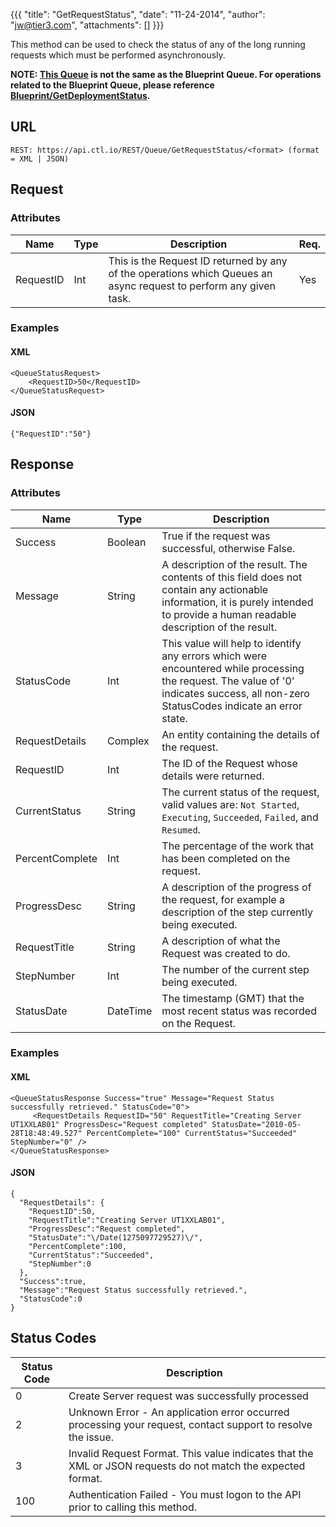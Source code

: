 {{{
  "title": "GetRequestStatus",
  "date": "11-24-2014",
  "author": "jw@tier3.com",
  "attachments": []
}}}

This method can be used to check the status of any of the long running requests which must be performed asynchronously.

**NOTE: [This Queue](../Queue/overview.md) is not the same as the Blueprint Queue. For operations related to the Blueprint Queue, please reference [Blueprint/GetDeploymentStatus](../Blueprint/GetDeploymentStatus).**

## URL

    REST: https://api.ctl.io/REST/Queue/GetRequestStatus/<format> (format = XML | JSON)

## Request

### Attributes

| Name | Type | Description | Req. |
| --- | --- | --- | --- |
| RequestID | Int | This is the Request ID returned by any of the operations which Queues an async request to perform any given task. | Yes |

### Examples

#### XML

    <QueueStatusRequest>
        <RequestID>50</RequestID>
    </QueueStatusRequest>

#### JSON

    {"RequestID":"50"}

## Response

### Attributes

| Name | Type | Description |
| --- | --- | --- |
| Success | Boolean | True if the request was successful, otherwise False. |
| Message | String | A description of the result. The contents of this field does not contain any actionable information, it is purely intended to provide a human readable description of the result. |
| StatusCode | Int | This value will help to identify any errors which were encountered while processing the request. The value of '0' indicates success, all non-zero StatusCodes indicate an error state. |
| RequestDetails | Complex | An entity containing the details of the request. |
| RequestID | Int | The ID of the Request whose details were returned. |
| CurrentStatus | String | The current status of the request, valid values are: `Not Started`, `Executing`, `Succeeded`, `Failed`, and `Resumed`. |
| PercentComplete | Int | The percentage of the work that has been completed on the request. |
| ProgressDesc | String | A description of the progress of the request, for example a description of the step currently being executed. |
| RequestTitle | String | A description of what the Request was created to do. |
| StepNumber | Int | The number of the current step being executed. |
| StatusDate | DateTime | The timestamp (GMT) that the most recent status was recorded on the Request. |

### Examples

#### XML

    <QueueStatusResponse Success="true" Message="Request Status successfully retrieved." StatusCode="0">  
         <RequestDetails RequestID="50" RequestTitle="Creating Server UT1XXLAB01" ProgressDesc="Request completed" StatusDate="2010-05-28T18:48:49.527" PercentComplete="100" CurrentStatus="Succeeded" StepNumber="0" />
    </QueueStatusResponse>

#### JSON

    {
      "RequestDetails": {
        "RequestID":50,
        "RequestTitle":"Creating Server UT1XXLAB01",
        "ProgressDesc":"Request completed",
        "StatusDate":"\/Date(1275097729527)\/",
        "PercentComplete":100,
        "CurrentStatus":"Succeeded",
        "StepNumber":0
      },
      "Success":true,
      "Message":"Request Status successfully retrieved.",
      "StatusCode":0
    }

## Status Codes

| Status Code | Description |
| --- | --- |
| 0 | Create Server request was successfully processed |
| 2 | Unknown Error - An application error occurred processing your request, contact support to resolve the issue. |
| 3 | Invalid Request Format. This value indicates that the XML or JSON requests do not match the expected format. |
| 100 | Authentication Failed - You must logon to the API prior to calling this method. |
